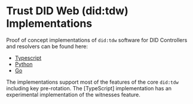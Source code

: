 # Trust DID Web (did:tdw) Implementations

Proof of concept implementations of `did:tdw` software for DID Controllers and resolvers can be found here:

- [Typescript](https://github.com/decentralized-identity/trustdidweb-ts)
- [Python](https://github.com/decentralized-identity/trustdidweb-py)
- [Go](https://github.com/nuts-foundation/trustdidweb-go)

The implementations support most of the features of the core `did:tdw` including
key pre-rotation. The [TypeScript] implementation has an experimental
implementation of the witnesses feature.
